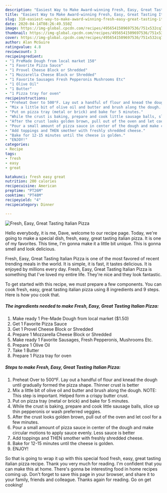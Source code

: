 ```yaml
---
description: "Easiest Way to Make Award-winning Fresh, Easy, Great Tasting Italian Pizza"
title: "Easiest Way to Make Award-winning Fresh, Easy, Great Tasting Italian Pizza"
slug: 310-easiest-way-to-make-award-winning-fresh-easy-great-tasting-italian-pizza
date: 2020-04-14T08:26:49.550Z
image: https://img-global.cpcdn.com/recipes/4956541509697536/751x532cq70/fresh-easy-great-tasting-italian-pizza-recipe-main-photo.jpg
thumbnail: https://img-global.cpcdn.com/recipes/4956541509697536/751x532cq70/fresh-easy-great-tasting-italian-pizza-recipe-main-photo.jpg
cover: https://img-global.cpcdn.com/recipes/4956541509697536/751x532cq70/fresh-easy-great-tasting-italian-pizza-recipe-main-photo.jpg
author: Alan McGuire
ratingvalue: 4.8
reviewcount: 3
recipeingredient:
- "1 PreMade Dough from local market 150"
- "1 Favorite Pizza Sauce"
- "1 Provel Cheese Block or Shredded"
- "1 Mozzarella Cheese Block or Shredded"
- "1 Favorite Sausages Fresh Pepperonis Mushrooms Etc"
- "1 Olive Oil"
- "1 Butter"
- "1 Pizza tray for oven"
recipeinstructions:
- "Preheat Over to 500°F. Lay out a handful of flour and knead the dough until gradually formed the pizza shape. Thinner crust is better"
- "Mix a little bit of olive oil and butter and brush along the dough. NOTE: This step is important. Helped form a crispy butter crust."
- "Put on pizza tray (metal or brick) and bake for 5 minutes."
- "While the crust is baking, prepare and cook little sausage balls, slice up thin pepperonis or wash preferred veggies."
- "After the crust looks golden brown, pull out of the oven and let cool for a few minutes."
- "Pour a small amount of pizza sauce in center of the dough and make circular motions to apply sauce evenly. Less sauce is better"
- "Add toppings and THEN smother with freshly shredded cheese."
- "Bake for 12-15 minutes until the cheese is golden."
- "ENJOY!"
categories:
- Recipe
tags:
- fresh
- easy
- great

katakunci: fresh easy great 
nutrition: 200 calories
recipecuisine: American
preptime: "PT26M"
cooktime: "PT48M"
recipeyield: "4"
recipecategory: Dinner

---
```



![Fresh, Easy, Great Tasting Italian Pizza](https://img-global.cpcdn.com/recipes/4956541509697536/751x532cq70/fresh-easy-great-tasting-italian-pizza-recipe-main-photo.jpg)

Hello everybody, it is me, Dave, welcome to our recipe page. Today, we're going to make a special dish, fresh, easy, great tasting italian pizza. It is one of my favorites. This time, I'm gonna make it a little bit unique. This is gonna smell and look delicious.



Fresh, Easy, Great Tasting Italian Pizza is one of the most favored of recent trending meals in the world. It is simple, it is fast, it tastes delicious. It is enjoyed by millions every day. Fresh, Easy, Great Tasting Italian Pizza is something that I've loved my entire life. They're nice and they look fantastic.


To get started with this recipe, we must prepare a few components. You can cook fresh, easy, great tasting italian pizza using 8 ingredients and 9 steps. Here is how you cook that.

<!--inarticleads1-->

##### The ingredients needed to make Fresh, Easy, Great Tasting Italian Pizza:

1. Make ready 1 Pre-Made Dough from local market ($1.50)
1. Get 1 Favorite Pizza Sauce
1. Get 1 Provel Cheese Block or Shredded
1. Prepare 1 Mozzarella Cheese Block or Shredded
1. Make ready 1 Favorite Sausages, Fresh Pepperonis, Mushrooms Etc.
1. Prepare 1 Olive Oil
1. Take 1 Butter
1. Prepare 1 Pizza tray for oven




<!--inarticleads2-->

##### Steps to make Fresh, Easy, Great Tasting Italian Pizza:

1. Preheat Over to 500°F. Lay out a handful of flour and knead the dough until gradually formed the pizza shape. Thinner crust is better
1. Mix a little bit of olive oil and butter and brush along the dough. NOTE: This step is important. Helped form a crispy butter crust.
1. Put on pizza tray (metal or brick) and bake for 5 minutes.
1. While the crust is baking, prepare and cook little sausage balls, slice up thin pepperonis or wash preferred veggies.
1. After the crust looks golden brown, pull out of the oven and let cool for a few minutes.
1. Pour a small amount of pizza sauce in center of the dough and make circular motions to apply sauce evenly. Less sauce is better
1. Add toppings and THEN smother with freshly shredded cheese.
1. Bake for 12-15 minutes until the cheese is golden.
1. ENJOY!




So that is going to wrap it up with this special food fresh, easy, great tasting italian pizza recipe. Thank you very much for reading. I'm confident that you can make this at home. There's gonna be interesting food in home recipes coming up. Don't forget to save this page in your browser, and share it to your family, friends and colleague. Thanks again for reading. Go on get cooking!
